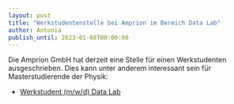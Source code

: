 ```yaml
---
layout: post
title: "Werkstudentenstelle bei Amprion im Bereich Data Lab"
author: Antonia
publish_until: 2023-01-08T00:00:00
---
```

Die Amprion GmbH hat derzeit eine Stelle für einen Werkstudenten ausgeschrieben. 
Dies kann unter anderem interessant sein für Masterstudierende der Physik: 

* [Werkstudent (m/w/d) Data Lab](https://jobs.amprion.net/job/Dortmund-Werkstudent-%28mwd%29-Data-Lab/825480401/)